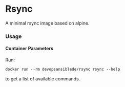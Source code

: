 # Rsync

A minimal rsync image based on alpine.

### Usage

#### Container Parameters

Run:
```shell
docker run --rm devopsansiblede/rsync rsync --help
```
to get a list of available commands.
